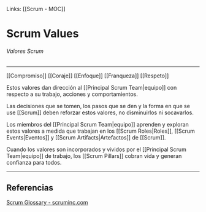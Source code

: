 Links: [[Scrum - MOC]]

# Scrum Values
###### Valores Scrum
---

[[Compromiso]]
[[Coraje]]
[[Enfoque]]
[[Franqueza]]
[[Respeto]]

Estos valores dan dirección al [[Principal Scrum Team|equipo]] con respecto a su trabajo, acciones y comportamientos.

Las decisiones que se tomen, los pasos que se den y la forma en que se use [[Scrum]] deben reforzar estos valores, no disminuirlos ni socavarlos.

Los miembros del [[Principal Scrum Team|equipo]] aprenden y exploran estos valores a medida que trabajan en los [[Scrum Roles|Roles]], [[Scrum Events|Eventos]] y [[Scrum Artifacts|Artefactos]]  de [[Scrum]].

Cuando los valores son incorporados y vividos por el [[Principal Scrum Team|equipo]] de trabajo, los [[Scrum Pillars]] cobran vida y generan confianza para todos.

---

## Referencias
[Scrum Glossary - scruminc.com](https://www.scruminc.com/scrum-glossary/)